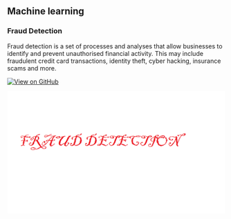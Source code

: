 ## Machine learning

### Fraud Detection

Fraud detection is a set of processes and analyses that allow businesses to identify and prevent unauthorised financial activity. This may include fraudulent credit card transactions, identity theft, cyber hacking, insurance scams and more.


[![View on GitHub](https://img.shields.io/badge/GitHub-View_on_GitHub-blue?logo=GitHub)](https://github.com/prateekanshul/fraud_detection)

<center><img src="assets/img/FraudDetection.png"/></center>

